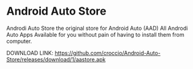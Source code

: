 # Android Auto Store
Androdi Auto Store the original store for Android Auto (AAD)
All Androdi Auto Apps Available for you without pain of having to install them from computer.

DOWNLOAD LINK: https://github.com/croccio/Android-Auto-Store/releases/download/1/aastore.apk
